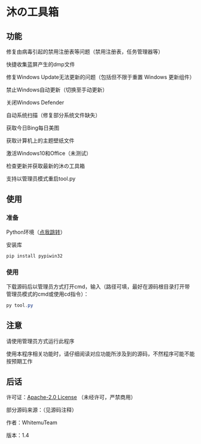 # 沐の工具箱

## 功能

修复由病毒引起的禁用注册表等问题（禁用注册表，任务管理器等）

快捷收集蓝屏产生的dmp文件

修复Windows Update无法更新的问题（包括但不限于重置 Windows 更新组件）

禁止Windows自动更新（切换至手动更新）

关闭Windows Defender

自动系统扫描（修复部分系统文件缺失）

获取今日Bing每日美图

获取计算机上的主题壁纸文件

激活Windows10和Office（未测试）

检查更新并获取最新的沐の工具箱

支持以管理员模式重启tool.py

## 使用

### 准备

Python环境（[点我跳转](www.python.org)）

安装库

```powershell
pip install pypiwin32
```

### 使用

下载源码后以管理员方式打开cmd，输入（路径可填，最好在源码根目录打开带管理员模式的cmd或使用cd指令）：

```powershell
py tool.py
```

## 注意

请使用管理员方式运行此程序

使用本程序相关功能时，请仔细阅读对应功能所涉及到的源码，不然程序可能不能按预期工作

## 后话

许可证：[Apache-2.0 License](https://github.com/WhitemuTeam/toolbox/blob/master/LICENSE) （未经许可，严禁商用）

部分源码来源：（见源码注释）

作者：WhitemuTeam

版本：1.4
